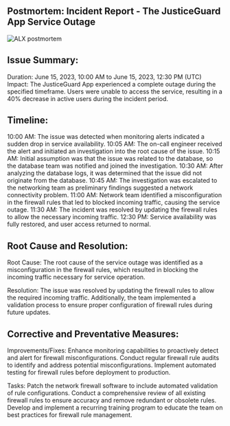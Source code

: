 ## Postmortem: Incident Report - The JusticeGuard App Service Outage


![ALX postmortem](https://github.com/Victornwaonicha/alx-system_engineering-devops/assets/113601482/23cca1c1-2621-4c99-b66f-59d1fd0d60b6)

## Issue Summary:

Duration: June 15, 2023, 10:00 AM to June 15, 2023, 12:30 PM (UTC)
Impact: The JusticeGuard App experienced a complete outage during the specified timeframe. Users were unable to access the service, resulting in a 40% decrease in active users during the incident period.

## Timeline:

10:00 AM: The issue was detected when monitoring alerts indicated a sudden drop in service availability.
10:05 AM: The on-call engineer received the alert and initiated an investigation into the root cause of the issue.
10:15 AM: Initial assumption was that the issue was related to the database, so the database team was notified and joined the investigation.
10:30 AM: After analyzing the database logs, it was determined that the issue did not originate from the database.
10:45 AM: The investigation was escalated to the networking team as preliminary findings suggested a network connectivity problem.
11:00 AM: Network team identified a misconfiguration in the firewall rules that led to blocked incoming traffic, causing the service outage.
11:30 AM: The incident was resolved by updating the firewall rules to allow the necessary incoming traffic.
12:30 PM: Service availability was fully restored, and user access returned to normal.

## Root Cause and Resolution:

Root Cause: The root cause of the service outage was identified as a misconfiguration in the firewall rules, which resulted in blocking the incoming traffic necessary for service operation.

Resolution: The issue was resolved by updating the firewall rules to allow the required incoming traffic. Additionally, the team implemented a validation process to ensure proper configuration of firewall rules during future updates.

## Corrective and Preventative Measures:

Improvements/Fixes:
Enhance monitoring capabilities to proactively detect and alert for firewall misconfigurations.
Conduct regular firewall rule audits to identify and address potential misconfigurations.
Implement automated testing for firewall rules before deployment to production.

Tasks:
Patch the network firewall software to include automated validation of rule configurations.
Conduct a comprehensive review of all existing firewall rules to ensure accuracy and remove redundant or obsolete rules.
Develop and implement a recurring training program to educate the team on best practices for firewall rule management.

